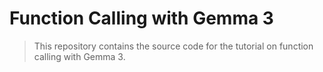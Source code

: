 # Function Calling with Gemma 3

> This repository contains the source code for the tutorial on function calling with Gemma 3.
